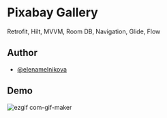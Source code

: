 # Pixabay Gallery

Retrofit, Hilt, MVVM, Room DB, Navigation, Glide, Flow


## Author

- [@elenamelnikova](https://github.com/canadianExperience)


## Demo
![ezgif com-gif-maker](https://user-images.githubusercontent.com/45378000/149580613-6f3e6c34-24f3-43bb-8e9b-e68d52503aa5.gif)

